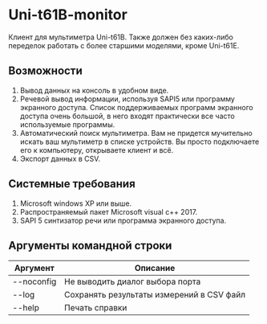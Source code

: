 # Uni-t61B-monitor
Клиент для мультиметра Uni-t61B. Также должен без каких-либо переделок работать с более старшими моделями, кроме Uni-t61E. 
## Возможности
  1. Вывод данных на консоль в удобном виде.
  2. Речевой вывод информации, используя SAPI5 или программу экранного доступа. Список поддерживаемых программ экранного доступа очень большой, в него входят практически все часто используемые программы.
  3. Автоматический поиск мультиметра. Вам не придется мучительно искать ваш мультиметр в списке устройств. Вы просто подключаете его к компьютеру, открываете клиент и всё.
  4. Экспорт данных в CSV.
  ## Системные требования
  1. Microsoft windows XP или выше.
  2. Распространяемый пакет Microsoft visual c++ 2017.
  3. SAPI 5 синтизатор речи или программа экранного доступа.
  ## Аргументы командной строки
  <table>
  <thead>
  <th> Аргумент </th>
  <th> Описание </th>
  </thead>
  <tbody>
  <tr>
  <td> --noconfig </td>
  <td> Не выводить диалог выбора порта </td>
</tr>
<tr>
  <td> --log </td>
  <td> Сохранять результаты измерений в CSV файл </td>
  </tr>
<tr>
<td> --help </td>
<td> Печать справки </td>
  </tbody>
  </table>